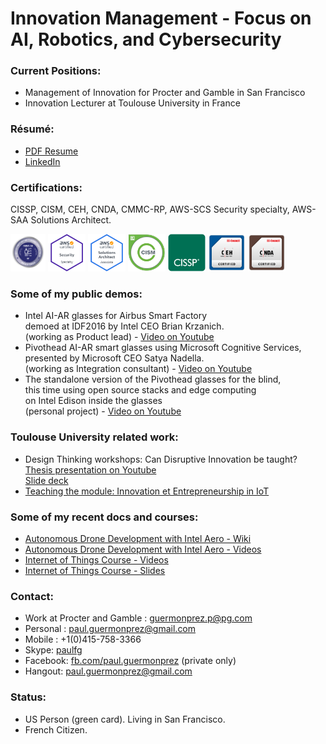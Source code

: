 # Innovation Management - Focus on AI, Robotics, and Cybersecurity

### Current Positions:
* Management of Innovation for Procter and Gamble in San Francisco
* Innovation Lecturer at Toulouse University in France

### Résumé:
* [PDF Resume](https://github.com/guermonprez/guermonprez.github.io/blob/master/Paul_Guermonprez_-_Innovation_Manager.pdf?raw=true)
* [LinkedIn](http://www.linkedin.com/in/paulguermonprez)

### Certifications:
CISSP, CISM, CEH, CNDA, CMMC-RP, AWS-SCS Security specialty, AWS-SAA Solutions Architect.

<img alt="CMMC-RP" src="https://raw.githubusercontent.com/guermonprez/guermonprez.github.io/master/badge_CMMC-RP.png" height=60>
<img alt="AWS-Security" src="https://raw.githubusercontent.com/guermonprez/guermonprez.github.io/master/badge_AWS-Sec.png" height=60>
<img alt="AWS-Arch" src="https://raw.githubusercontent.com/guermonprez/guermonprez.github.io/master/badge_AWS-Arch.png" height=60>
<img alt="CISM" src="https://raw.githubusercontent.com/guermonprez/guermonprez.github.io/master/badge_CISM.png" height=60>
<img alt="CISSP" src="https://raw.githubusercontent.com/guermonprez/guermonprez.github.io/master/badge_CISSP.png" height=60>
<img alt="CEH" src="https://raw.githubusercontent.com/guermonprez/guermonprez.github.io/master/badge_CEH.png" height=60>
<img alt="CNDA" src="https://raw.githubusercontent.com/guermonprez/guermonprez.github.io/master/badge_CNDA.png" height=60>


### Some of my public demos:
* Intel AI-AR glasses for Airbus Smart Factory  
  demoed at IDF2016 by Intel CEO Brian Krzanich.  
  (working as Product lead) - [Video on Youtube](https://youtu.be/QRBofzL4MDY?t=35)
* Pivothead AI-AR smart glasses using Microsoft Cognitive Services,  
  presented by Microsoft CEO Satya Nadella.  
  (working as Integration consultant) - [Video on Youtube](https://www.youtube.com/watch?v=rVF2duPVUTY)
* The standalone version of the Pivothead glasses for the blind,  
  this time using open source stacks and edge computing  
  on Intel Edison inside the glasses  
  (personal project) - [Video on Youtube](https://www.youtube.com/watch?v=blk3kecrG6Y)

### Toulouse University related work:
* Design Thinking workshops: Can Disruptive Innovation be taught?  
  [Thesis presentation on Youtube](https://www.youtube.com/watch?v=XkYbLnVBWlY)  
  [Slide deck](http://guermonprez.eu/paul/innovation/Design_Thinking_Disruptive_Innovation_-_Paul_Guermonprez.pdf)
* [Teaching the module: Innovation et Entrepreneurship in IoT](https://eformation.univ-tlse3.fr/oc/spoc-innov/)

### Some of my recent docs and courses:
* [Autonomous Drone Development with Intel Aero - Wiki](https://github.com/intel-aero/meta-intel-aero/wiki)
* [Autonomous Drone Development with Intel Aero - Videos](https://www.youtube.com/playlist?list=PLTQSXsG86pGfyZm5ac6-ZtQsEniUJIE9o)
* [Internet of Things Course - Videos](https://www.youtube.com/playlist?list=PLFBM-eCNdj6A5VSmOEjpn8XoiM88398B7)
* [Internet of Things Course - Slides](https://github.com/guermonprez/intel-academic-IoT-course/tree/master/slides)

### Contact:
* Work at Procter and Gamble : guermonprez.p@pg.com
* Personal : paul.guermonprez@gmail.com
* Mobile : +1(0)415-758-3366
* Skype: [paulfg](skype:paulfg?call)
* Facebook: [fb.com/paul.guermonprez](https://www.facebook.com/paul.guermonprez) (private only)
* Hangout: [paul.guermonprez@gmail.com](mailto:paul.guermonprez@gmail.com)

### Status:
* US Person (green card). Living in San Francisco.
* French Citizen.

